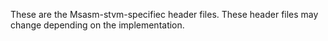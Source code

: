 These are the Msasm-stvm-specifiec header files. These header files may change depending on the implementation.

